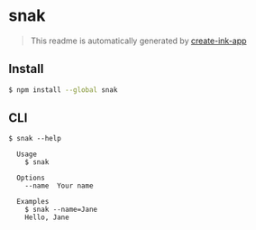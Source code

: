 # snak

> This readme is automatically generated by [create-ink-app](https://github.com/vadimdemedes/create-ink-app)


## Install

```bash
$ npm install --global snak
```


## CLI

```
$ snak --help

  Usage
    $ snak

  Options
    --name  Your name

  Examples
    $ snak --name=Jane
    Hello, Jane
```
